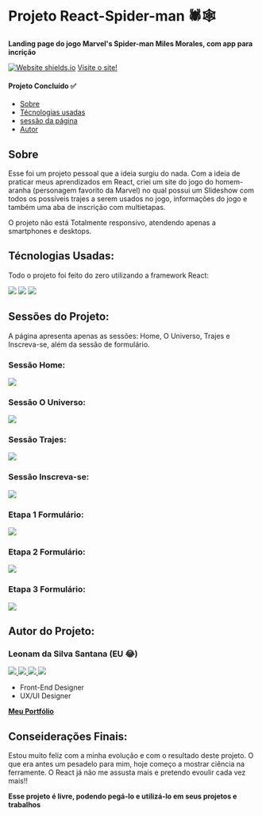 <h1> Projeto React-Spider-man 🕷🕸 </h1>
<p><b>Landing page do jogo Marvel's Spider-man Miles Morales, com app para incrição</b></p>

[![Website shields.io](https://img.shields.io/website-up-down-green-red/http/shields.io.svg)](http://shields.io/)
<a href="https://csb-4zrj5-1gvtddp8l-leehsanttana.vercel.app/"> Visite o site! </a>

<h4> 
	Projeto Concluído ✅
</h4>

<ul>
 <li><a href="#sobre">Sobre</a></li>
 <li><a href="#tecnologias">Técnologias usadas</a></li> 
 <li><a href="#sessao">sessão da página</a></li>
 <li><a href="#autor">Autor</a></li> 
</ul>

<h2 id="sobre">Sobre</h2>
<p>Esse foi um projeto pessoal que a ideia surgiu do nada. Com a ideia de praticar meus aprendizados em React, criei um site do jogo do homem-aranha (personagem favorito da Marvel) no qual possui um Slideshow com todos os possíveis trajes a serem usados no jogo, informações do jogo e também uma aba de inscrição com multietapas.</p>

<p>O projeto não está Totalmente responsivo, atendendo apenas a smartphones e desktops.</p>

<h2 id="tecnologias">Técnologias Usadas:</h2>

<p> Todo o projeto foi feito do zero utilizando a framework React:</p>

<p>
  <img src="https://img.shields.io/badge/React-20232A?style=for-the-badge&logo=react&logoColor=61DAFB" />
  <img src="https://img.shields.io/badge/styled--components-DB7093?style=for-the-badge&logo=styled-components&logoColor=white" />
  <img src="https://img.shields.io/badge/React_Router-CA4245?style=for-the-badge&logo=react-router&logoColor=white" />
</p>

<h2 id="sessao">Sessões do Projeto:</h2>

<p>A página apresenta apenas as sessões: Home, O Universo, Trajes e Inscreva-se, além da sessão de formulário.<p>

<h3>Sessão Home:</h3>
<img src="https://i.imgur.com/FLZUUA7.jpg" />

<h3>Sessão O Universo:</h3>
<img src="https://i.imgur.com/qdRHffd.jpg" />

<h3>Sessão Trajes:</h3>
<img src="https://i.imgur.com/5u071IJ.jpg" />

<h3>Sessão Inscreva-se:</h3>
<img src="https://i.imgur.com/pG7EJmD.jpg" />

<h3>Etapa 1 Formulário:</h3>
<img src="https://i.imgur.com/SsIsjN2.jpg" />

<h3>Etapa 2 Formulário:</h3>
<img src="https://i.imgur.com/ezvxsvQ.jpg" />

<h3>Etapa 3 Formulário:</h3>
<img src="https://i.imgur.com/g120wnA.jpg" />

<h2 id="autor">Autor do Projeto:</h2>

<h3>Leonam da Silva Santana (EU 😂)</h3>

<p> 
  <a href="https://www.linkedin.com/in/leonam-santana-5352a61b3/">
    <img src="https://img.shields.io/badge/LinkedIn-0077B5?style=for-the-badge&logo=linkedin&logoColor=white" />
  </a> 
  <a href="https://github.com/leehsanttana/">
    <img src="https://img.shields.io/badge/GitHub-100000?style=for-the-badge&logo=github&logoColor=white" />
  </a> 
  <a href="https://www.instagram.com/leonam.santtana/?igshid=s2debj44nc6v/">
    <img src="https://img.shields.io/badge/Instagram-E4405F?style=for-the-badge&logo=instagram&logoColor=white" />
  </a> 
  <a href="https://api.whatsapp.com/send?phone=5521976370007/">
    <img src="https://img.shields.io/badge/WhatsApp-25D366?style=for-the-badge&logo=whatsapp&logoColor=white" />
  </a>   
</p>

<ul>
  <li>Front-End Designer</li>
  <li>UX/UI Designer</li>
</ul>

<a href="https://leehsanttana.github.io/personal-portfolio/" target="_blanck"><b>Meu Portfólio</b></a>

<h2 id="consideracoes">Conseiderações Finais:</h2>

<p>Estou muito feliz com a minha evolução e com o resultado deste projeto. O que era antes um pesadelo para mim, hoje começo a mostrar ciência na ferramente. O React já não me assusta mais e pretendo evoulir cada vez mais!!<p/>

<p><b>Esse projeto é livre, podendo pegá-lo e utilizá-lo em seus projetos e trabalhos <b></p>
